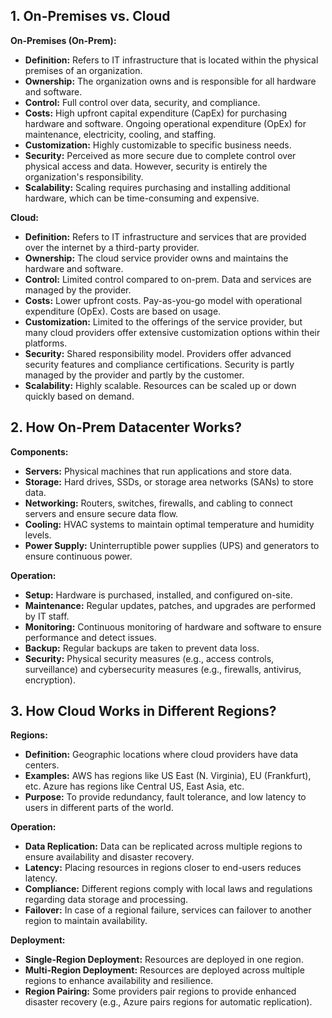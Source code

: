 ## 1. On-Premises vs. Cloud

**On-Premises (On-Prem):**
- **Definition:** Refers to IT infrastructure that is located within the physical premises of an organization.
- **Ownership:** The organization owns and is responsible for all hardware and software.
- **Control:** Full control over data, security, and compliance.
- **Costs:** High upfront capital expenditure (CapEx) for purchasing hardware and software. Ongoing operational expenditure (OpEx) for maintenance, electricity, cooling, and staffing.
- **Customization:** Highly customizable to specific business needs.
- **Security:** Perceived as more secure due to complete control over physical access and data. However, security is entirely the organization's responsibility.
- **Scalability:** Scaling requires purchasing and installing additional hardware, which can be time-consuming and expensive.

**Cloud:**
- **Definition:** Refers to IT infrastructure and services that are provided over the internet by a third-party provider.
- **Ownership:** The cloud service provider owns and maintains the hardware and software.
- **Control:** Limited control compared to on-prem. Data and services are managed by the provider.
- **Costs:** Lower upfront costs. Pay-as-you-go model with operational expenditure (OpEx). Costs are based on usage.
- **Customization:** Limited to the offerings of the service provider, but many cloud providers offer extensive customization options within their platforms.
- **Security:** Shared responsibility model. Providers offer advanced security features and compliance certifications. Security is partly managed by the provider and partly by the customer.
- **Scalability:** Highly scalable. Resources can be scaled up or down quickly based on demand.

## 2. How On-Prem Datacenter Works?

**Components:**
- **Servers:** Physical machines that run applications and store data.
- **Storage:** Hard drives, SSDs, or storage area networks (SANs) to store data.
- **Networking:** Routers, switches, firewalls, and cabling to connect servers and ensure secure data flow.
- **Cooling:** HVAC systems to maintain optimal temperature and humidity levels.
- **Power Supply:** Uninterruptible power supplies (UPS) and generators to ensure continuous power.

**Operation:**
- **Setup:** Hardware is purchased, installed, and configured on-site.
- **Maintenance:** Regular updates, patches, and upgrades are performed by IT staff.
- **Monitoring:** Continuous monitoring of hardware and software to ensure performance and detect issues.
- **Backup:** Regular backups are taken to prevent data loss.
- **Security:** Physical security measures (e.g., access controls, surveillance) and cybersecurity measures (e.g., firewalls, antivirus, encryption).

## 3. How Cloud Works in Different Regions?

**Regions:**
- **Definition:** Geographic locations where cloud providers have data centers.
- **Examples:** AWS has regions like US East (N. Virginia), EU (Frankfurt), etc. Azure has regions like Central US, East Asia, etc.
- **Purpose:** To provide redundancy, fault tolerance, and low latency to users in different parts of the world.

**Operation:**
- **Data Replication:** Data can be replicated across multiple regions to ensure availability and disaster recovery.
- **Latency:** Placing resources in regions closer to end-users reduces latency.
- **Compliance:** Different regions comply with local laws and regulations regarding data storage and processing.
- **Failover:** In case of a regional failure, services can failover to another region to maintain availability.

**Deployment:**
- **Single-Region Deployment:** Resources are deployed in one region.
- **Multi-Region Deployment:** Resources are deployed across multiple regions to enhance availability and resilience.
- **Region Pairing:** Some providers pair regions to provide enhanced disaster recovery (e.g., Azure pairs regions for automatic replication).
